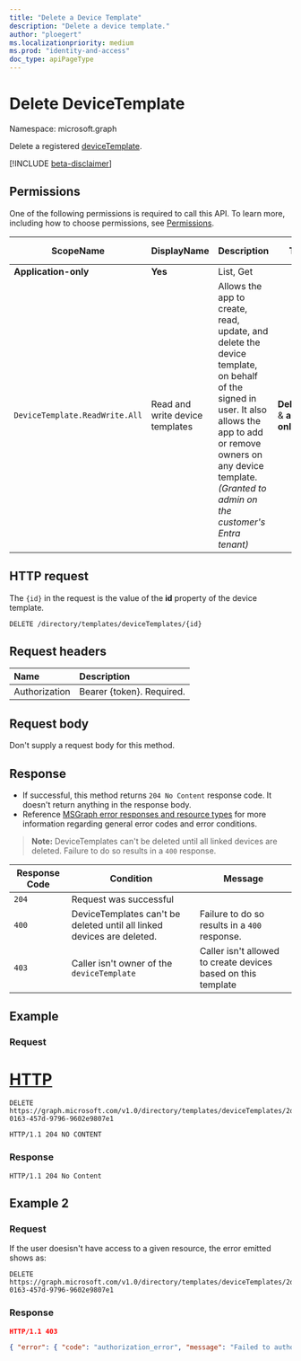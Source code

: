 ```yaml
---
title: "Delete a Device Template"
description: "Delete a device template."
author: "ploegert"
ms.localizationpriority: medium
ms.prod: "identity-and-access"
doc_type: apiPageType
---
```


# Delete DeviceTemplate
Namespace: microsoft.graph

Delete a registered [deviceTemplate](../resources/devicetemplate.md). 

[!INCLUDE [beta-disclaimer](../../includes/beta-disclaimer.md)]

## Permissions
One of the following permissions is required to call this API. To learn more, including how to choose permissions, see [Permissions](https://docs.microsoft.com/en-us/graph/permissions-reference).

|ScopeName|DisplayName|Description|Type|Admin Consent?|Entities/APIs covered|
|-|-|-|-|-|-|
**Application-only**|**Yes**|List, Get|
|`DeviceTemplate.ReadWrite.All`|Read and write device templates | Allows the app to create, read, update, and delete the device template, on behalf of the signed in user. It also allows the app to add or remove owners on any device template. _(Granted to admin on the customer's Entra tenant)_|**Delegated** & **app-only**|**Yes**|List, Get, Create, Update, Delete|

## HTTP request

The `{id}` in the request is the value of the **id** property of the device template.
<!-- { "blockType": "ignored" } -->
```http
DELETE /directory/templates/deviceTemplates/{id}
```

## Request headers
| Name       | Description|
|:---------------|:--------|
| Authorization  | Bearer {token}. Required. |

## Request body
Don't supply a request body for this method.

## Response
- If successful, this method returns `204 No Content` response code. It doesn't return anything in the response body.
- Reference [MSGraph error responses and resource types](https://docs.microsoft.com/en-us/graph/errors) for more information regarding general error codes and error conditions.

> **Note:** DeviceTemplates can't be deleted until all linked devices are deleted. Failure to do so results in a `400` response.


|Response Code|Condition|Message|
|-|-|-|
|`204` | Request was successful ||
|`400` | DeviceTemplates can't be deleted until all linked devices are deleted. | Failure to do so results in a `400` response. |
|`403` | Caller isn't owner of the `deviceTemplate`| Caller isn't allowed to create devices based on this template|


## Example
### Request

# [HTTP](#tab/http)

```http
DELETE https://graph.microsoft.com/v1.0/directory/templates/deviceTemplates/2d62b12a-0163-457d-9796-9602e9807e1

HTTP/1.1 204 NO CONTENT
```

### Response


```http
HTTP/1.1 204 No Content
```

## Example 2
### Request
If the user doesisn't have access to a given resource, the error emitted shows as:
```http
DELETE https://graph.microsoft.com/v1.0/directory/templates/deviceTemplates/2d62b12a-0163-457d-9796-9602e9807e1
```

### Response
```json
HTTP/1.1 403

{ "error": { "code": "authorization_error", "message": "Failed to authorize, token doesn't have the required permissions.", "innerError": { "date": "2022-05-26T01:12:14", "request-id": "19318138-3b82-410c-acff-821f07925027", "client-request-id": "0aa65d9c-a47c-566a-40a7-0261f0f5b6c3" } } }
```